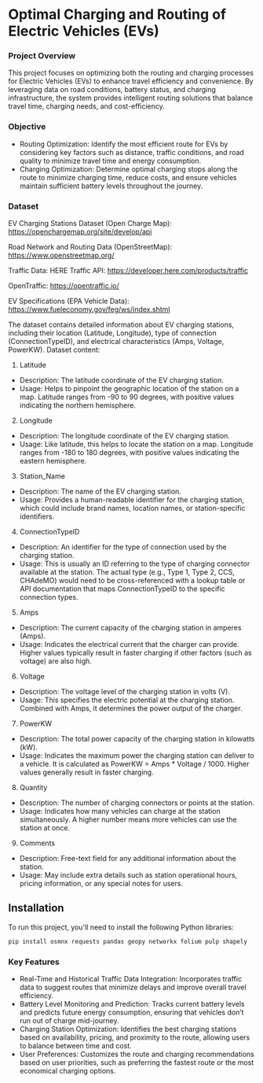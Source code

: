 # Optimal Charging and Routing of Electric Vehicles (EVs)

### Project Overview

This project focuses on optimizing both the routing and charging processes for Electric Vehicles (EVs) to enhance travel efficiency and convenience. By leveraging data on road conditions, battery status, and charging infrastructure, the system provides intelligent routing solutions that balance travel time, charging needs, and cost-efficiency.

### Objective

- Routing Optimization: Identify the most efficient route for EVs by considering key factors such as distance, traffic conditions, and road quality to minimize travel time and energy consumption.
- Charging Optimization: Determine optimal charging stops along the route to minimize charging time, reduce costs, and ensure vehicles maintain sufficient battery levels throughout the journey.

### Dataset

EV Charging Stations Dataset (Open Charge Map):
https://openchargemap.org/site/develop/api

Road Network and Routing Data (OpenStreetMap):
https://www.openstreetmap.org/

Traffic Data:
HERE Traffic API: https://developer.here.com/products/traffic

OpenTraffic: https://opentraffic.io/

EV Specifications (EPA Vehicle Data):
https://www.fueleconomy.gov/feg/ws/index.shtml

The dataset contains detailed information about EV charging stations, including their location (Latitude, Longitude), type of connection (ConnectionTypeID), and electrical characteristics (Amps, Voltage, PowerKW).
Dataset content:

1. Latitude
- Description: The latitude coordinate of the EV charging station.
- Usage: Helps to pinpoint the geographic location of the station on a map. Latitude ranges from -90 to 90 degrees, with positive values indicating the northern hemisphere.
2. Longitude
- Description: The longitude coordinate of the EV charging station.
- Usage: Like latitude, this helps to locate the station on a map. Longitude ranges from -180 to 180 degrees, with positive values indicating the eastern hemisphere.
3. Station_Name
- Description: The name of the EV charging station.
- Usage: Provides a human-readable identifier for the charging station, which could include brand names, location names, or station-specific identifiers.
4. ConnectionTypeID
- Description: An identifier for the type of connection used by the charging station.
- Usage: This is usually an ID referring to the type of charging connector available at the station. The actual type (e.g., Type 1, Type 2, CCS, CHAdeMO) would need to be cross-referenced with a lookup table or API documentation that maps ConnectionTypeID to the specific connection types.
5. Amps
- Description: The current capacity of the charging station in amperes (Amps).
- Usage: Indicates the electrical current that the charger can provide. Higher values typically result in faster charging if other factors (such as voltage) are also high.
6. Voltage
- Description: The voltage level of the charging station in volts (V).
- Usage: This specifies the electric potential at the charging station. Combined with Amps, it determines the power output of the charger.
7. PowerKW
- Description: The total power capacity of the charging station in kilowatts (kW).
- Usage: Indicates the maximum power the charging station can deliver to a vehicle. It is calculated as PowerKW = Amps * Voltage / 1000. Higher values generally result in faster charging.
8. Quantity
- Description: The number of charging connectors or points at the station.
- Usage: Indicates how many vehicles can charge at the station simultaneously. A higher number means more vehicles can use the station at once.
9. Comments
- Description: Free-text field for any additional information about the station.
- Usage: May include extra details such as station operational hours, pricing information, or any special notes for users.

## Installation

To run this project, you'll need to install the following Python libraries:

```bash
pip install osmnx requests pandas geopy networkx folium pulp shapely
```

### Key Features

- Real-Time and Historical Traffic Data Integration: Incorporates traffic data to suggest routes that minimize delays and improve overall travel efficiency.
- Battery Level Monitoring and Prediction: Tracks current battery levels and predicts future energy consumption, ensuring that vehicles don’t run out of charge mid-journey.
- Charging Station Optimization: Identifies the best charging stations based on availability, pricing, and proximity to the route, allowing users to balance between time and cost.
- User Preferences: Customizes the route and charging recommendations based on user priorities, such as preferring the fastest route or the most economical charging options.  
